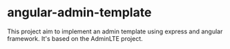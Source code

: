 angular-admin-template
======================

This project aim to implement an admin template using express and angular framework. It's based on the AdminLTE project.
